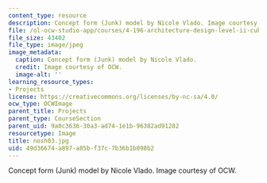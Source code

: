 ```yaml
---
content_type: resource
description: Concept form (Junk) model by Nicole Vlado. Image courtesy of OCW.
file: /ol-ocw-studio-app/courses/4-196-architecture-design-level-ii-cuba-studio-spring-2004/49d36674a897a85bf37c7b36b1b098b2_nosh03.jpg
file_size: 43402
file_type: image/jpeg
image_metadata:
  caption: Concept form (Junk) model by Nicole Vlado.
  credit: Image courtesy of OCW.
  image-alt: ''
learning_resource_types:
- Projects
license: https://creativecommons.org/licenses/by-nc-sa/4.0/
ocw_type: OCWImage
parent_title: Projects
parent_type: CourseSection
parent_uid: 9a0c3636-30a3-ad74-1e1b-96382ad91282
resourcetype: Image
title: nosh03.jpg
uid: 49d36674-a897-a85b-f37c-7b36b1b098b2
---
```

Concept form (Junk) model by Nicole Vlado. Image courtesy of OCW.
